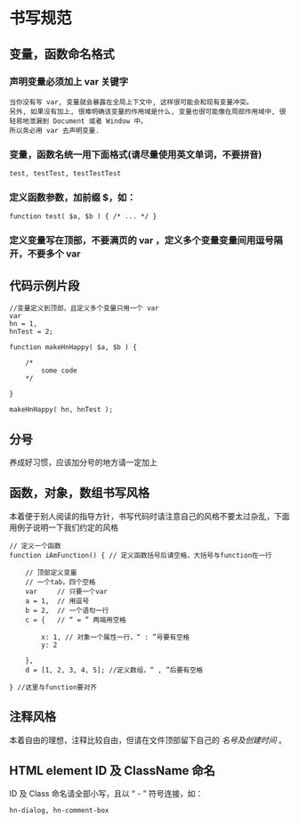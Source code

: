 # 书写规范

## 变量，函数命名格式
### 声明变量必须加上 var 关键字

    当你没有写 var, 变量就会暴露在全局上下文中, 这样很可能会和现有变量冲突。 
    另外, 如果没有加上, 很难明确该变量的作用域是什么, 变量也很可能像在局部作用域中, 很轻易地泄漏到 Document 或者 Window 中。
    所以务必用 var 去声明变量. 
       
### 变量，函数名统一用下面格式(请尽量使用英文单词，不要拼音)
        
    test, testTest, testTestTest
        
### 定义函数参数，加前缀 $，如：
        
    function test( $a, $b ) { /* ... */ }
        
### 定义变量写在顶部，不要满页的 var ，定义多个变量变量间用逗号隔开，不要多个 var
    
## 代码示例片段    

    //变量定义到顶部，且定义多个变量只用一个 var
    var
    hn = 1,
    hnTest = 2;

    function makeHnHappy( $a, $b ) {
        
        /* 
            some code
        */

    }

    makeHnHappy( hn, hnTest );


## 分号
养成好习惯，应该加分号的地方请一定加上

## 函数，对象，数组书写风格
本着便于别人阅读的指导方针，书写代码时请注意自己的风格不要太过杂乱，下面用例子说明一下我们约定的风格
    
    // 定义一个函数
    function iAmFunction() { // 定义函数括号后请空格，大括号与function在一行
        
        // 顶部定义变量
        // 一个tab，四个空格
        var     // 只要一个var
        a = 1,  // 用逗号
        b = 2,  // 一个语句一行
        c = {   // “ = ” 两端用空格
            
            x: 1, // 对象一个属性一行，“ : ”号要有空格
            y: 2

        },
        d = [1, 2, 3, 4, 5]; //定义数组，“ , ”后要有空格

    } //这里与function要对齐

    
## 注释风格
本着自由的理想，注释比较自由，但请在文件顶部留下自己的 *名号及创建时间* 。
    
## HTML element ID 及 ClassName 命名
ID 及 Class 命名请全部小写，且以 “ - ” 符号连接，如： 
    
    hn-dialog, hn-comment-box



